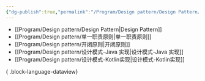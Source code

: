 ```yaml
---
{"dg-publish":true,"permalink":"/Program/Design pattern/Design Pattern/","noteIcon":"","created":"2024-05-22T16:17:54.142+08:00"}
---
```



- [[Program/Design pattern/Design Pattern\|Design Pattern]]
- [[Program/Design pattern/单一职责原则\|单一职责原则]]
- [[Program/Design pattern/开闭原则\|开闭原则]]
- [[Program/Design pattern/设计模式-Java 实现\|设计模式-Java 实现]]
- [[Program/Design pattern/设计模式-Kotlin实现\|设计模式-Kotlin实现]]

{ .block-language-dataview}